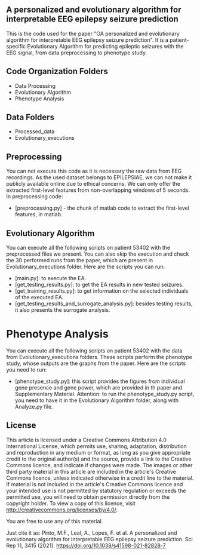 ## A personalized and evolutionary algorithm for interpretable EEG epilepsy seizure prediction

This is the code used for the paper "OA personalized and evolutionary algorithm for interpretable EEG epilepsy seizure prediction". It is a patient-specific Evolutionary Algorithm  for predicting epileptic seizures with the EEG signal, from data preprocessing to phenotype study.

## Code Organization Folders

- Data Processing
- Evolutionary Algorithm
- Phenotype Analysis

## Data Folders

- Processed_data
- Evolutionary_executions

## Preprocessing

You can not execute this code as it is necessary the raw data from EEG recordings. As the used dataset belongs to EPILEPSIAE, we can not make it publicly available online due to ethical concerns. We can only offer the extracted first-level features from non-overlapping windows of 5 seconds. In preprocessing code:
- [preprocessing.py] - the chunk of matlab code to extract the first-level features, in matlab.

## Evolutionary Algorithm

You can execute all the following scripts on patient 53402 with the preprocessed files we present. You can also skip the execution and check the 30 performed runs from the paper, which are present in Evolutionary_executions folder. Here are the scripts you can run:

- [main.py]: to execute the EA.
- [get_testing_results.py]: to get the EA results in new tested seizures.
- [get_training_results.py]: to get information on the selected individuals of the executed EA.
- [get_testing_results_and_surrogate_analysis.py]: besides testing results, it also presents the surrogate analysis.

# Phenotype Analysis

You can execute all the following scripts on patient 53402 with the data from Evolutionary_executions folders. These scripts perform the phenotype study, whose outputs are the graphs from the paper. Here are the scripts you need to run:

- [phenotype_study.py]: this script provides the figures from individual gene presence and gene power, which are provided in th paper and Supplementary Material.
 Attention: to run the phenotype_study.py script, you need to have it in the Evolutionary Algorithm folder, along with Analyze.py file.


## License
This article is licensed under a Creative Commons Attribution 4.0 International License, which permits use, sharing, adaptation, distribution and reproduction in any medium or format, as long as you give appropriate credit to the original author(s) and the source, provide a link to the Creative Commons licence, and indicate if changes were made. The images or other third party material in this article are included in the article's Creative Commons licence, unless indicated otherwise in a credit line to the material. If material is not included in the article's Creative Commons licence and your intended use is not permitted by statutory regulation or exceeds the permitted use, you will need to obtain permission directly from the copyright holder. To view a copy of this licence, visit http://creativecommons.org/licenses/by/4.0/.

You are free to use any of this material.

Just cite it as:
Pinto, M.F., Leal, A., Lopes, F. et al. A personalized and evolutionary algorithm for interpretable EEG epilepsy seizure prediction. Sci Rep 11, 3415 (2021). https://doi.org/10.1038/s41598-021-82828-7

